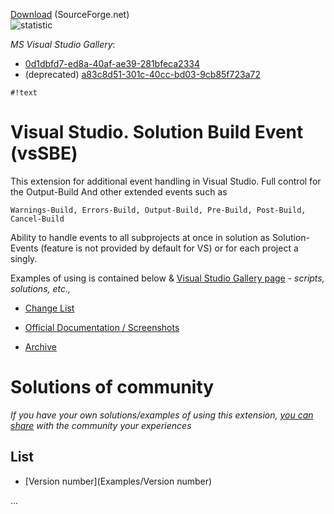 [Download](http://visualstudiogallery.msdn.microsoft.com/0d1dbfd7-ed8a-40af-ae39-281bfeca2334/referral/118151) (SourceForge.net)                    
![statistic](http://vssbe.sourceforge.net/stat/)

*MS Visual Studio Gallery*:

* [0d1dbfd7-ed8a-40af-ae39-281bfeca2334](http://visualstudiogallery.msdn.microsoft.com/0d1dbfd7-ed8a-40af-ae39-281bfeca2334/)
* (deprecated) [a83c8d51-301c-40cc-bd03-9cb85f723a72](http://visualstudiogallery.msdn.microsoft.com/a83c8d51-301c-40cc-bd03-9cb85f723a72)

```
#!text
```

# Visual Studio. Solution Build Event (vsSBE)

This extension for additional event handling in Visual Studio. Full control for the Output-Build  And other extended events such as

    Warnings-Build, Errors-Build, Output-Build, Pre-Build, Post-Build, Cancel-Build

Ability to handle events to all subprojects at once in solution as Solution-Events (feature is not provided by default for VS) or for each project a singly.

Examples of using is contained below & [Visual Studio Gallery page](http://visualstudiogallery.msdn.microsoft.com/0d1dbfd7-ed8a-40af-ae39-281bfeca2334/) - *scripts, solutions, etc.,*


* [Change List](https://bitbucket.org/3F/vssolutionbuildevent/raw/master/changelog.txt)

* [Official Documentation / Screenshots](http://visualstudiogallery.msdn.microsoft.com/0d1dbfd7-ed8a-40af-ae39-281bfeca2334/)

* [Archive](Archive.Examples)

# Solutions of community #

*If you have your own solutions/examples of using this extension, [you can share](https://bitbucket.org/3F/vssolutionbuildevent/wiki/create) with the community your experiences*

## List  ##
* [Version number](Examples/Version number)





...
